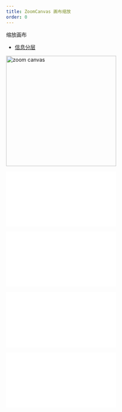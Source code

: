 ```yaml
---
title: ZoomCanvas 画布缩放
order: 0
---
```


缩放画布

- [信息分层](/examples/feature/features/#lodLevels)

<img alt="zoom canvas" src="https://mdn.alipayobjects.com/huamei_qa8qxu/afts/img/A*eawjRowBjpAAAAAAAAAAAAAADmJ7AQ/original" height='300'/>

<embed src="../../common/BehaviorEnableOptimize.zh.md"></embed>

<embed src="../../common/BaseZoonCanvasOptions.zh.md"></embed>

<embed src="../../common/BehaviorSpeedUpKey.zh.md"></embed>

<embed src="../../common/IG6GraphEvent.zh.md"></embed>
